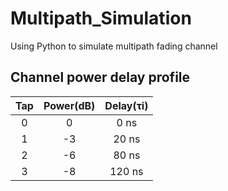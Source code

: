 # Multipath_Simulation
Using Python to simulate multipath fading channel

## Channel power delay profile
| Tap         | Power(dB)     | Delay(τi)     |
|:-----------:|:-------------:|:-------------:|
| 0           | 0             | 0 ns          |
| 1           | -3            | 20 ns         |
| 2           | -6            | 80 ns         |
| 3           | -8            | 120 ns        |
